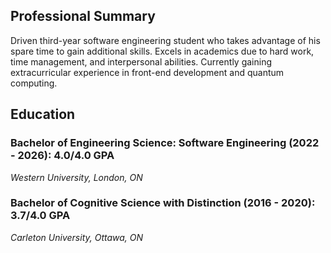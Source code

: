 ## Professional Summary
Driven third-year software engineering student who takes advantage of his spare time to gain
additional skills. Excels in academics due to hard work, time management, and interpersonal abilities.
Currently gaining extracurricular experience in front-end development and quantum computing.
## Education
### Bachelor of Engineering Science: Software Engineering (2022 - 2026): 4.0/4.0 GPA
*Western University, London, ON*

### Bachelor of Cognitive Science with Distinction (2016 - 2020): 3.7/4.0 GPA
*Carleton University, Ottawa, ON*
